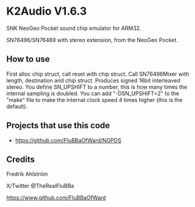 # K2Audio V1.6.3

SNK NeoGeo Pocket sound chip emulator for ARM32.

SN76496/SN76489 with stereo extension, from the NeoGeo Pocket.

## How to use

First alloc chip struct, call reset with chip struct.
Call SN76496Mixer with length, destination and chip struct.
Produces signed 16bit interleaved stereo.
You define SN_UPSHIFT to a number, this is how many times the internal
sampling is doubled. You can add "-DSN_UPSHIFT=2" to the "make" file to
make the internal clock speed 4 times higher (this is the default).

## Projects that use this code

* <https://github.com/FluBBaOfWard/NGPDS>

## Credits

Fredrik Ahlström

X/Twitter @TheRealFluBBa

<https://www.github.com/FluBBaOfWard>
